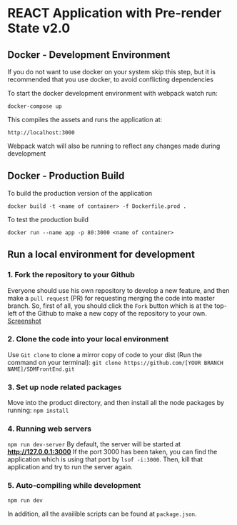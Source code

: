 # REACT Application with Pre-render State v2.0 

## Docker - Development Environment

If you do not want to use docker on your system skip this step, but it is recommended that
you use docker, to avoid conflicting dependencies

To start the docker development environment with webpack watch run:

```
docker-compose up
```


This compiles the assets and runs the application at:

```
http://localhost:3000
````

Webpack watch will also be running to reflect any changes made during development


## Docker - Production Build

To build the production version of the application

```
docker build -t <name of container> -f Dockerfile.prod .
```
To test the production build

```
docker run --name app -p 80:3000 <name of container>
```

## Run a local environment for development
### 1. Fork the repository to your Github
Everyone should use his own repository to develop a new feature, and then make a `pull request` (PR) for requesting merging the code into master branch. So, first of all, you should click the `Fork` button which is at the top-left of the Github to make a new copy of the repository to your own.
[Screenshot](https://drive.google.com/open?id=0B7nEHGVPFeE9dG5tc1VQdmJKbkk)

### 2. Clone the code into your local environment
Use `Git clone` to clone a mirror copy of code to your dist (Run the command on your terminal):
`git clone https://github.com/[YOUR BRANCH NAME]/SDMFrontEnd.git`

### 3. Set up node related packages
Move into the product directory, and then install all the node packages by running:
`npm install`

### 4. Running web servers
`npm run dev-server`
By default, the server will be started at **http://127.0.0.1:3000**
If the port 3000 has been taken, you can find the application which is using that port by `lsof -i:3000`. Then, kill that application and try to run the server again.

### 5. Auto-compiling while development
`npm run dev`

In addition, all the availible scripts can be found at `package.json`.
